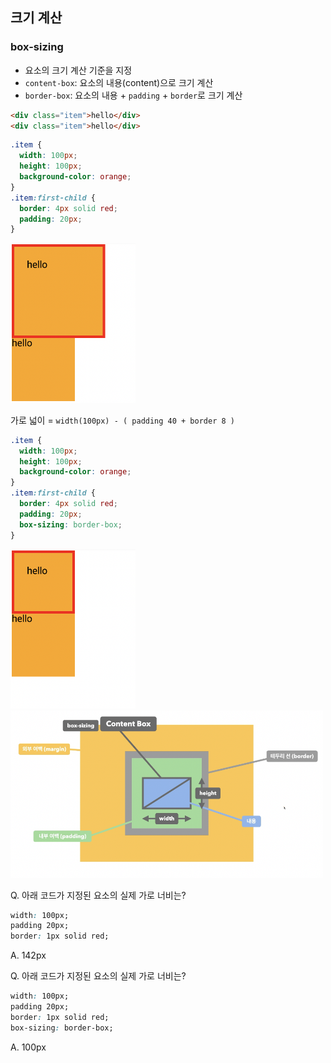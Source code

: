 ## 크기 계산

### box-sizing
- 요소의 크기 계산 기준을 지정
- `content-box`: 요소의 내용(content)으로 크기 계산
- `border-box`: 요소의 내용 + `padding`  + `border`로 크기 계산

```html
<div class="item">hello</div>
<div class="item">hello</div>
```

```css
.item {
  width: 100px;
  height: 100px;
  background-color: orange;
}
.item:first-child {
  border: 4px solid red;
  padding: 20px;
}
```

<img src="../images/2-35.png" width="200px" />

가로 넓이 = `width(100px) - ( padding 40 + border 8 )`

```css
.item {
  width: 100px;
  height: 100px;
  background-color: orange;
}
.item:first-child {
  border: 4px solid red;
  padding: 20px;
  box-sizing: border-box;
}
```

<img src="../images/2-36.png" width="200px" />

<br/>

<img src="../images/2-37.png" width="500px" />

Q. 아래 코드가 지정된 요소의 실제 가로 너비는?  

```css
width: 100px; 
padding 20px; 
border: 1px solid red;
``` 
A. 142px

Q. 아래 코드가 지정된 요소의 실제 가로 너비는?  

```css
width: 100px; 
padding 20px; 
border: 1px solid red; 
box-sizing: border-box;  
```

A. 100px